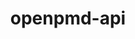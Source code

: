 ---
title: "openpmd-api"
layout: cache
categories: [package, v0.19]
meta: {"versions": ["0.14.5", "develop"], "compilers": ["gcc@=11.1.0", "gcc@=7.3.1", "oneapi@=2022.1.0"], "oss": ["amzn2", "ubuntu20.04"], "platforms": ["linux"], "targets": ["aarch64", "neoverse_n1", "x86_64", "x86_64_v3"], "stacks": ["aws-ahug", "aws-ahug-aarch64", "e4s", "e4s-oneapi"], "num_specs": 6, "num_specs_by_stack": {"aws-ahug-aarch64": 2, "aws-ahug": 1, "e4s": 1, "e4s-oneapi": 2}}
spec_details: [{"hash": "ph25h2lvlpi4vyp2hgxttcf3m2rulnro", "compiler": "gcc@=7.3.1", "versions": ["develop"], "os": "amzn2", "platform": "linux", "target": "aarch64", "variants": ["~adios1", "+adios2", "build_system=cmake", "build_type=RelWithDebInfo", "+hdf5", "~ipo", "+mpi", "~python", "+shared"], "stacks": ["aws-ahug-aarch64"], "size": "-", "tarball": "https://binaries.spack.io/releases/v0.19/build_cache/linux-amzn2-aarch64/gcc-7.3.1/openpmd-api-develop/linux-amzn2-aarch64-gcc-7.3.1-openpmd-api-develop-ph25h2lvlpi4vyp2hgxttcf3m2rulnro.spack"}, {"hash": "uthqh2ulxb7uqdxdktgwk3vdurhrp5ek", "compiler": "gcc@=7.3.1", "versions": ["develop"], "os": "amzn2", "platform": "linux", "target": "neoverse_n1", "variants": ["~adios1", "+adios2", "build_system=cmake", "build_type=RelWithDebInfo", "+hdf5", "~ipo", "+mpi", "~python", "+shared"], "stacks": ["aws-ahug-aarch64"], "size": "-", "tarball": "https://binaries.spack.io/releases/v0.19/build_cache/linux-amzn2-neoverse_n1/gcc-7.3.1/openpmd-api-develop/linux-amzn2-neoverse_n1-gcc-7.3.1-openpmd-api-develop-uthqh2ulxb7uqdxdktgwk3vdurhrp5ek.spack"}, {"hash": "afrngynlk6ggy6pp2r2hvmqddfiftjzi", "compiler": "gcc@=7.3.1", "versions": ["develop"], "os": "amzn2", "platform": "linux", "target": "x86_64_v3", "variants": ["~adios1", "+adios2", "build_system=cmake", "build_type=RelWithDebInfo", "+hdf5", "~ipo", "+mpi", "~python", "+shared"], "stacks": ["aws-ahug"], "size": "-", "tarball": "https://binaries.spack.io/releases/v0.19/build_cache/linux-amzn2-x86_64_v3/gcc-7.3.1/openpmd-api-develop/linux-amzn2-x86_64_v3-gcc-7.3.1-openpmd-api-develop-afrngynlk6ggy6pp2r2hvmqddfiftjzi.spack"}, {"hash": "7btbl7md7q3fyu5aonbjin25nctlclqm", "compiler": "gcc@=11.1.0", "versions": ["0.14.5"], "os": "ubuntu20.04", "platform": "linux", "target": "x86_64", "variants": ["~adios1", "+adios2", "build_system=cmake", "build_type=RelWithDebInfo", "+hdf5", "~ipo", "+mpi", "~python", "+shared"], "stacks": ["e4s"], "size": "-", "tarball": "https://binaries.spack.io/releases/v0.19/build_cache/linux-ubuntu20.04-x86_64/gcc-11.1.0/openpmd-api-0.14.5/linux-ubuntu20.04-x86_64-gcc-11.1.0-openpmd-api-0.14.5-7btbl7md7q3fyu5aonbjin25nctlclqm.spack"}, {"hash": "zjws42kl2wxoeto4oklzpdr6rmgsiurf", "compiler": "oneapi@=2022.1.0", "versions": ["0.14.5"], "os": "ubuntu20.04", "platform": "linux", "target": "x86_64", "variants": ["~adios1", "+adios2", "build_system=cmake", "build_type=RelWithDebInfo", "+hdf5", "~ipo", "+mpi", "~python", "+shared"], "stacks": ["e4s-oneapi"], "size": "-", "tarball": "https://binaries.spack.io/releases/v0.19/build_cache/linux-ubuntu20.04-x86_64/oneapi-2022.1.0/openpmd-api-0.14.5/linux-ubuntu20.04-x86_64-oneapi-2022.1.0-openpmd-api-0.14.5-zjws42kl2wxoeto4oklzpdr6rmgsiurf.spack"}, {"hash": "htchd26wjfrxeoh6qdf2fsepmxtc7fjr", "compiler": "oneapi@=2022.1.0", "versions": ["0.14.5"], "os": "ubuntu20.04", "platform": "linux", "target": "x86_64", "variants": ["~adios1", "+adios2", "build_system=cmake", "build_type=RelWithDebInfo", "+hdf5", "~ipo", "+mpi", "~python", "+shared"], "stacks": ["e4s-oneapi"], "size": "-", "tarball": "https://binaries.spack.io/releases/v0.19/build_cache/linux-ubuntu20.04-x86_64/oneapi-2022.1.0/openpmd-api-0.14.5/linux-ubuntu20.04-x86_64-oneapi-2022.1.0-openpmd-api-0.14.5-htchd26wjfrxeoh6qdf2fsepmxtc7fjr.spack"}]
---